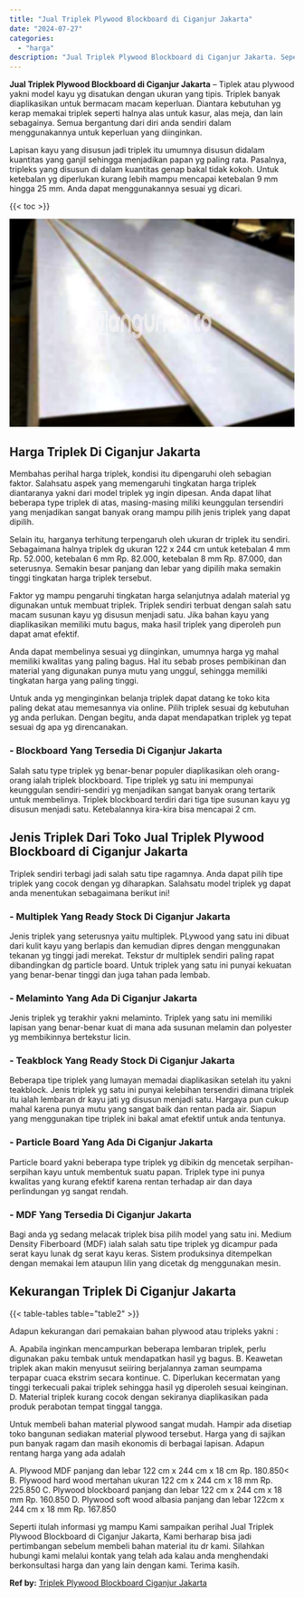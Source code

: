 ```yaml
---
title: "Jual Triplek Plywood Blockboard di Ciganjur Jakarta"
date: "2024-07-27"
categories: 
  - "harga"
description: "Jual Triplek Plywood Blockboard di Ciganjur Jakarta. Seperti itulah informasi yg mampu Kami sampaikan perihal Jual Triplek Plywood Blockboard di Ciganjur Jak..."
---
```


**Jual Triplek Plywood Blockboard di Ciganjur Jakarta** – Tiplek atau plywood yakni model kayu yg disatukan dengan ukuran yang tipis. Triplek banyak diaplikasikan untuk bermacam macam keperluan. Diantara kebutuhan yg kerap memakai triplek seperti halnya alas untuk kasur, alas meja, dan lain sebagainya. Semua bergantung dari diri anda sendiri dalam menggunakannya untuk keperluan yang diinginkan.

Lapisan kayu yang disusun jadi triplek itu umumnya disusun didalam kuantitas yang ganjil sehingga menjadikan papan yg paling rata. Pasalnya, tripleks yang disusun di dalam kuantitas genap bakal tidak kokoh. Untuk ketebalan yg diperlukan kurang lebih mampu mencapai ketebalan 9 mm hingga 25 mm. Anda dapat menggunakannya sesuai yg dicari.

{{< toc >}}

![Jual Triplek Plywood Blockboard di Ciganjur Jakarta](/images/jual-triplek-murah-24.png)

## Harga Triplek Di Ciganjur Jakarta

Membahas perihal harga triplek, kondisi itu dipengaruhi oleh sebagian faktor. Salahsatu aspek yang memengaruhi tingkatan harga triplek diantaranya yakni dari model triplek yg ingin dipesan. Anda dapat lihat beberapa type triplek di atas, masing-masing miliki keunggulan tersendiri yang menjadikan sangat banyak orang mampu pilih jenis triplek yang dapat dipilih.

Selain itu, harganya terhitung terpengaruh oleh ukuran dr triplek itu sendiri. Sebagaimana halnya triplek dg ukuran 122 x 244 cm untuk ketebalan 4 mm Rp. 52.000, ketebalan 6 mm Rp. 82.000, ketebalan 8 mm Rp. 87.000, dan seterusnya. Semakin besar panjang dan lebar yang dipilih maka semakin tinggi tingkatan harga triplek tersebut.

Faktor yg mampu pengaruhi tingkatan harga selanjutnya adalah material yg digunakan untuk membuat triplek. Triplek sendiri terbuat dengan salah satu macam susunan kayu yg disusun menjadi satu. Jika bahan kayu yang diaplikasikan memiliki mutu bagus, maka hasil triplek yang diperoleh pun dapat amat efektif.

Anda dapat membelinya sesuai yg diinginkan, umumnya harga yg mahal memiliki kwalitas yang paling bagus. Hal itu sebab proses pembikinan dan material yang digunakan punya mutu yang unggul, sehingga memiliki tingkatan harga yang paling tinggi.

Untuk anda yg menginginkan belanja triplek dapat datang ke toko kita paling dekat atau memesannya via online. Pilih triplek sesuai dg kebutuhan yg anda perlukan. Dengan begitu, anda dapat mendapatkan triplek yg tepat sesuai dg apa yg direncanakan.

### \- Blockboard Yang Tersedia Di Ciganjur Jakarta

Salah satu type triplek yg benar-benar populer diaplikasikan oleh orang-orang ialah triplek blockboard. Tipe triplek yg satu ini mempunyai keunggulan sendiri-sendiri yg menjadikan sangat banyak orang tertarik untuk membelinya. Triplek blockboard terdiri dari tiga tipe susunan kayu yg disusun menjadi satu. Ketebalannya kira-kira bisa mencapai 2 cm.

## Jenis Triplek Dari Toko Jual Triplek Plywood Blockboard di Ciganjur Jakarta

Triplek sendiri terbagi jadi salah satu tipe ragamnya. Anda dapat pilih tipe triplek yang cocok dengan yg diharapkan. Salahsatu model triplek yg dapat anda menentukan sebagaimana berikut ini!

### \- Multiplek Yang Ready Stock Di Ciganjur Jakarta

Jenis triplek yang seterusnya yaitu multiplek. PLywood yang satu ini dibuat dari kulit kayu yang berlapis dan kemudian dipres dengan menggunakan tekanan yg tinggi jadi merekat. Tekstur dr multiplek sendiri paling rapat dibandingkan dg particle board. Untuk triplek yang satu ini punyai kekuatan yang benar-benar tinggi dan juga tahan pada lembab.

### \- Melaminto Yang Ada Di Ciganjur Jakarta

Jenis triplek yg terakhir yakni melaminto. Triplek yang satu ini memiliki lapisan yang benar-benar kuat di mana ada susunan melamin dan polyester yg membikinnya bertekstur licin.

### \- Teakblock Yang Ready Stock Di Ciganjur Jakarta

Beberapa tipe triplek yang lumayan memadai diaplikasikan setelah itu yakni teakblock. Jenis triplek yg satu ini punyai kelebihan tersendiri dimana triplek itu ialah lembaran dr kayu jati yg disusun menjadi satu. Hargaya pun cukup mahal karena punya mutu yang sangat baik dan rentan pada air. Siapun yang menggunakan tipe triplek ini bakal amat efektif untuk anda tentunya.

### \- Particle Board Yang Ada Di Ciganjur Jakarta

Particle board yakni beberapa type triplek yg dibikin dg mencetak serpihan-serpihan kayu untuk membentuk suatu papan. Triplek type ini punya kwalitas yang kurang efektif karena rentan terhadap air dan daya perlindungan yg sangat rendah.

### \- MDF Yang Tersedia Di Ciganjur Jakarta

Bagi anda yg sedang melacak triplek bisa pilih model yang satu ini. Medium Density Fiberboard (MDF) ialah salah satu tipe triplek yg dicampur pada serat kayu lunak dg serat kayu keras. Sistem produksinya ditempelkan dengan memakai lem ataupun lilin yang dicetak dg menggunakan mesin.

## Kekurangan Triplek Di Ciganjur Jakarta

{{< table-tables table="table2" >}}

Adapun kekurangan dari pemakaian bahan plywood atau tripleks yakni :

A. Apabila inginkan mencampurkan beberapa lembaran triplek, perlu digunakan paku tembak untuk mendapatkan hasil yg bagus. B. Keawetan triplek akan makin menyusut seiiring berjalannya zaman seumpama terpapar cuaca ekstrim secara kontinue. C. Diperlukan kecermatan yang tinggi terkecuali pakai triplek sehingga hasil yg diperoleh sesuai keinginan. D. Material triplek kurang cocok dengan sekiranya diaplikasikan pada produk perabotan tempat tinggal tangga.

Untuk membeli bahan material plywood sangat mudah. Hampir ada disetiap toko bangunan sediakan material plywood tersebut. Harga yang di sajikan pun banyak ragam dan masih ekonomis di berbagai lapisan. Adapun rentang harga yang ada adalah

A. Plywood MDF panjang dan lebar 122 cm x 244 cm x 18 cm Rp. 180.850< B. Plywood hard wood mertahan ukuran 122 cm x 244 cm x 18 mm Rp. 225.850 C. Plywood blockboard panjang dan lebar 122 cm x 244 cm x 18 mm Rp. 160.850 D. Plywood soft wood albasia panjang dan lebar 122cm x 244 cm x 18 mm Rp. 167.850

Seperti itulah informasi yg mampu Kami sampaikan perihal Jual Triplek Plywood Blockboard di Ciganjur Jakarta, Kami berharap bisa jadi pertimbangan sebelum membeli bahan material itu dr kami. Silahkan hubungi kami melalui kontak yang telah ada kalau anda menghendaki berkonsultasi harga dan yang lain dengan kami. Terima kasih.

**Ref by:** [Triplek Plywood Blockboard Ciganjur Jakarta](https://id.wikipedia.org/wiki/Triplek)
